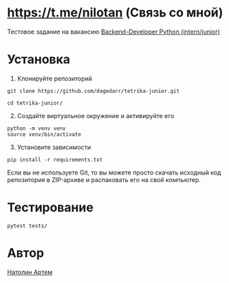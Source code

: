 # https://t.me/nilotan (Связь со мной)

Тестовое задание на вакансию [Backend-Developer Python (intern/junior)](https://spb.hh.ru/vacancy/120575970)

# Установка

1. Клонируйте репозиторий
```
git clone https://github.com/dagedarr/tetrika-junior.git

сd tetrika-junior/
```
2. Создайте виртуальное окружение и активируйте его
```
python -m venv venv
source venv/bin/activate
```
3. Установите зависимости
```
pip install -r requirements.txt
```

Если вы не используете Git, то вы можете просто скачать исходный код репозитория в ZIP-архиве и распаковать его на свой компьютер.

# Тестирование
```
pytest tests/
```

# Автор
[Натолин Артем](https://github.com/dagedarr)
